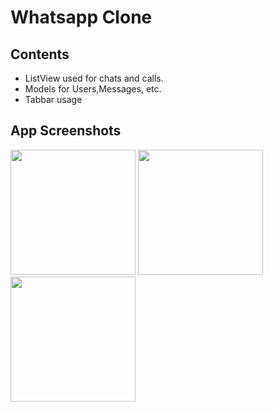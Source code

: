 # Whatsapp Clone



## Contents 
* ListView used for chats and calls.
* Models for Users,Messages, etc.
* Tabbar usage


## App Screenshots

<p float="left">
  <img src="https://user-images.githubusercontent.com/72599457/163401352-22c1151e-f985-4ba7-831b-5ee17568b126.jpg" width ="200" />
  <img src="https://user-images.githubusercontent.com/72599457/163401838-232d2e57-e369-459d-913f-7bfa54d5511e.jpg" width="200" /> 
  <img src="https://user-images.githubusercontent.com/72599457/163401888-796973cb-9f86-4735-b2c0-4a92cceb17da.jpg" width="200" />
</p>









